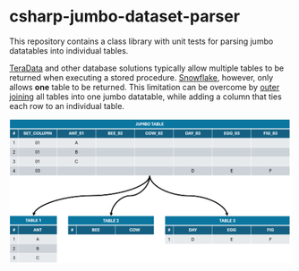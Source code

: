 # csharp-jumbo-dataset-parser

This repository contains a class library with unit tests for parsing jumbo datatables into individual tables.

[TeraData](https://www.teradata.com/) and other database solutions typically allow multiple tables to be returned when executing a stored procedure. [Snowflake](https://www.snowflake.com/en/), however, only allows **one** table to be returned. This limitation can be overcome by [outer joining](https://www.w3schools.com/sql/sql_join_full.asp) all tables into one jumbo datatable, while adding a column that ties each row to an individual table.

![Illustration of one large table being divided and separated into smaller tables.](./diagram.png)